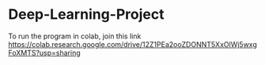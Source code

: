 # Deep-Learning-Project

To run the program in colab, join this link https://colab.research.google.com/drive/12Z1PEa2ooZDONNT5XxOlWj5wxgFoXMTS?usp=sharing
